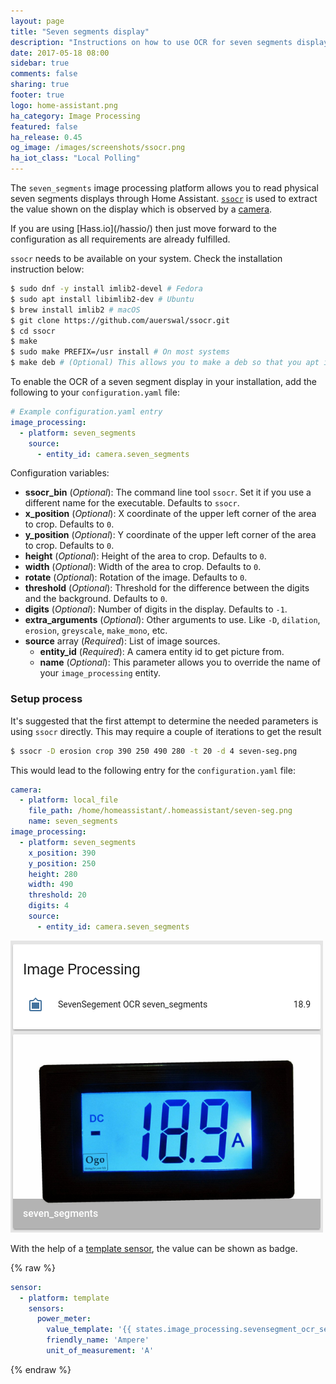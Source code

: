 ```yaml
---
layout: page
title: "Seven segments display"
description: "Instructions on how to use OCR for seven segments displays into Home Assistant."
date: 2017-05-18 08:00
sidebar: true
comments: false
sharing: true
footer: true
logo: home-assistant.png
ha_category: Image Processing
featured: false
ha_release: 0.45
og_image: /images/screenshots/ssocr.png
ha_iot_class: "Local Polling"
---
```


The `seven_segments` image processing platform allows you to read physical seven segments displays through Home Assistant. [`ssocr`](https://www.unix-ag.uni-kl.de/~auerswal/ssocr/) is used to extract the value shown on the display which is observed by a [camera](/components/camera/).

<p class='note'>
If you are using [Hass.io](/hassio/) then just move forward to the configuration as all requirements are already fulfilled.
</p>

`ssocr` needs to be available on your system. Check the installation instruction below:

```bash
$ sudo dnf -y install imlib2-devel # Fedora
$ sudo apt install libimlib2-dev # Ubuntu
$ brew install imlib2 # macOS
$ git clone https://github.com/auerswal/ssocr.git
$ cd ssocr
$ make
$ sudo make PREFIX=/usr install # On most systems
$ make deb # (Optional) This allows you to make a deb so that you apt is aware of ssocr
```

To enable the OCR of a seven segment display in your installation, add the following to your `configuration.yaml` file:

```yaml
# Example configuration.yaml entry
image_processing:
  - platform: seven_segments
    source:
      - entity_id: camera.seven_segments
```

Configuration variables:

- **ssocr_bin** (*Optional*): The command line tool `ssocr`. Set it if you use a different name for the executable. Defaults to `ssocr`.
- **x_position** (*Optional*): X coordinate of the upper left corner of the area to crop. Defaults to `0`.
- **y_position** (*Optional*):  Y coordinate of the upper left corner of the area to crop. Defaults to `0`.
- **height** (*Optional*): Height of the area to crop. Defaults to `0`.
- **width** (*Optional*): Width of the area to crop. Defaults to `0`.
- **rotate** (*Optional*): Rotation of the image. Defaults to `0`.
- **threshold** (*Optional*): Threshold for the difference between the digits and the background. Defaults to `0`.
- **digits** (*Optional*): Number of digits in the display. Defaults to `-1`.
- **extra_arguments** (*Optional*): Other arguments to use. Like `-D`, `dilation`, `erosion`, `greyscale`, `make_mono`, etc.
- **source** array (*Required*): List of image sources.
  - **entity_id** (*Required*): A camera entity id to get picture from.
  - **name** (*Optional*): This parameter allows you to override the name of your `image_processing` entity.


### Setup process

It's suggested that the first attempt to determine the needed parameters is using `ssocr` directly. This may require a couple of iterations to get the result

```bash
$ ssocr -D erosion crop 390 250 490 280 -t 20 -d 4 seven-seg.png
```

This would lead to the following entry for the `configuration.yaml` file:

```yaml
camera:
  - platform: local_file
    file_path: /home/homeassistant/.homeassistant/seven-seg.png
    name: seven_segments
image_processing:
  - platform: seven_segments
    x_position: 390
    y_position: 250
    height: 280
    width: 490
    threshold: 20
    digits: 4
    source:
      - entity_id: camera.seven_segments
```

<p class='img'>
  <img src='/images/screenshots/ssocr.png' />
</p>

With the help of a [template sensor](/components/sensor.template/), the value can be shown as badge.

{% raw %}
```yaml
sensor:
  - platform: template
    sensors:
      power_meter:
        value_template: '{{ states.image_processing.sevensegment_ocr_seven_segments.state }}'
        friendly_name: 'Ampere'
        unit_of_measurement: 'A'
```
{% endraw %}
